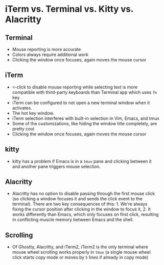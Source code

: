 # iTerm vs. Terminal vs. Kitty vs. Alacritty

## Terminal

- Mouse reporting is more accurate
- Colors always require additional work
- Clicking the window once focuses, again moves the mouse cursor

## iTerm

- `⌥`-click to disable mouse reporting while selecting text is more compatible with third-party keyboards than Terminal app which uses `fn` key.
- iTerm can be configured to not open a new terminal window when it activates.
- The hot key window.
- iTerm selection interferes with built-in selection in Vim, Emacs, and tmux
- Some of the customizations, like hiding the window title completely, are pretty cool
- Clicking the window once focuses, again moves the mouse cursor

## kitty

- kitty has a problem if Emacs is in a `tmux` pane and clicking between it and another pane triggers mouse selection.

## Alacritty

- Alacritty has no option to disable passing through the first mouse click (so clicking a window focuses it and sends the click event to the terminal). There are two key consequences of this: 1. We're always fixing the cursor position after clicking in the window to focus it, 2. It works differently than Emacs, which only focuses on first click, resulting in conflicting muscle memory between Emacs and the shell.

## Scrolling

- Of Ghostty, Alacritty, and iTerm2, iTerm2 is the only terminal where mouse wheel scrolling works properly in `tmux` (a single mouse wheel click starts copy mode or moves by `5` lines if already in copy mode)
